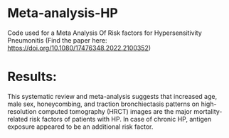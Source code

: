# Meta-analysis-HP
 Code used for a Meta Analysis Of Risk factors for Hypersensitivity Pneumonitis (Find the paper here:   https://doi.org/10.1080/17476348.2022.2100352)

# Results:

This systematic review and meta-analysis suggests that increased age, male sex, honeycombing, and traction bronchiectasis patterns on high-resolution computed tomography (HRCT) images are the major mortality-related risk factors of patients with HP. In case of chronic HP, antigen exposure appeared to be an additional risk factor.
